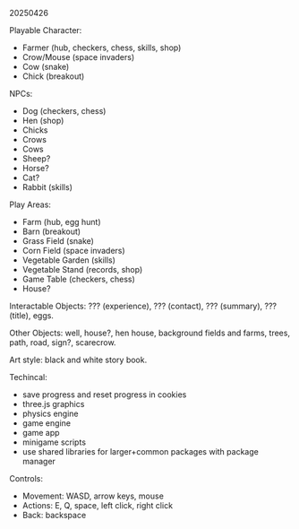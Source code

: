 20250426 <br/>

Playable Character: <br/>
- Farmer (hub, checkers, chess, skills, shop)
- Crow/Mouse (space invaders)
- Cow (snake)
- Chick (breakout)

NPCs: <br/>
- Dog (checkers, chess)
- Hen (shop)
- Chicks
- Crows
- Cows
- Sheep?
- Horse?
- Cat?
- Rabbit (skills)

Play Areas: <br/>
- Farm (hub, egg hunt)
- Barn (breakout)
- Grass Field (snake)
- Corn Field (space invaders)
- Vegetable Garden (skills)
- Vegetable Stand (records, shop)
- Game Table (checkers, chess)
- House?

Interactable Objects: ??? (experience), ??? (contact), ??? (summary), ??? (title), eggs. <br/>

Other Objects: well, house?, hen house, background fields and farms, trees, path, road, sign?, scarecrow. <br/>

Art style: black and white story book. <br/>

Techincal: <br/>
- save progress and reset progress in cookies <br/>
- three.js graphics <br/>
- physics engine <br/>
- game engine <br/>
- game app <br/>
- minigame scripts <br/>
- use shared libraries for larger+common packages with package manager <br/>

Controls: <br/>
- Movement: WASD, arrow keys, mouse
- Actions: E, Q, space, left click, right click
- Back: backspace
